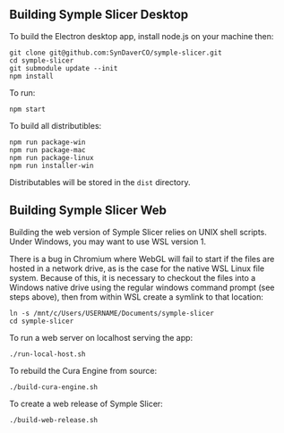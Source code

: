 Building Symple Slicer Desktop
------------------------------

To build the Electron desktop app, install node.js on your machine then:

```
git clone git@github.com:SynDaverCO/symple-slicer.git
cd symple-slicer
git submodule update --init
npm install
```

To run:

```
npm start
```

To build all distributibles:

```
npm run package-win
npm run package-mac
npm run package-linux
npm run installer-win
```

Distributables will be stored in the `dist` directory.


Building Symple Slicer Web
--------------------------

Building the web version of Symple Slicer relies on UNIX shell
scripts. Under Windows, you may want to use WSL version 1.

There is a bug in Chromium where WebGL will fail to start
if the files are hosted in a network drive, as is the case
for the native WSL Linux file system. Because of this, it is
necessary to checkout the files into a Windows native drive
using the regular windows command prompt (see steps above),
then from within WSL create a symlink to that location:

```
ln -s /mnt/c/Users/USERNAME/Documents/symple-slicer
cd symple-slicer
```

To run a web server on localhost serving the app:

```
./run-local-host.sh
```

To rebuild the Cura Engine from source:

```
./build-cura-engine.sh
```

To create a web release of Symple Slicer:

```
./build-web-release.sh
```


